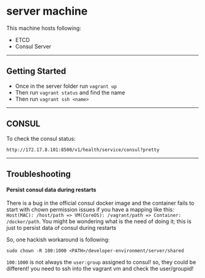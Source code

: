 # server machine

This machine hosts following:

* ETCD
* Consul Server

---

## Getting Started

* Once in the server folder run `vagrant up`
* Then run `vagrant status` and find the name
* Then run `vagrant ssh <name>`


---

## CONSUL

To check the consul status:

```
http://172.17.8.101:8500/v1/health/service/consul?pretty
```

---

## Troubleshooting

#### Persist consul data during restarts

There is a bug in the official consul docker image and the container fails to start with chown permission issues if you have a mapping like this: `Host(MAC): /host/path => VM(CoreOS): /vagrant/path => Container: /docker/path`. You might be wondering what is the need of doing it; this is just to persist data of consul during restarts

So, one hackish workaround is following:

`sudo chown -R 100:1000 <PATH>/developer-environment/server/shared`

`100:1000` is not always the `user:group` assigned to consul! so, they could be different! you need to ssh into the vagrant vm and check the user/groupid!

